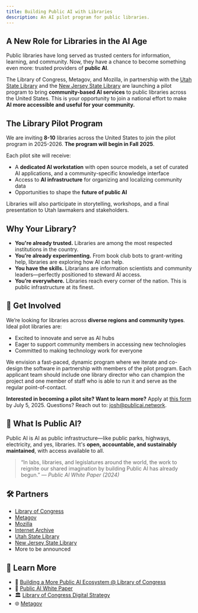 ```yaml
---
title: Building Public AI with Libraries
description: An AI pilot program for public libraries.
---
```


## A New Role for Libraries in the AI Age

Public libraries have long served as trusted centers for information, learning, and community. Now, they have a chance to become something even more: trusted providers of **public AI**.

The Library of Congress, Metagov, and Mozilla, in partnership with the [Utah State Library](https://library.utah.gov/) and the [New Jersey State Library](https://www.njstatelib.org/) are launching a pilot program to bring **community-based AI services** to public libraries across the United States. This is your opportunity to join a national effort to make **AI more accessible and useful for your community.**

## The Library Pilot Program

We are inviting **8-10** libraries across the United States to join the pilot program in 2025-2026. **The program will begin in Fall 2025**.

Each pilot site will receive:
- A **dedicated AI workstation** with open source models, a set of curated AI applications, and a community-specific knowledge interface
- Access to **AI infrastructure** for organizing and localizing community data
- Opportunities to shape the **future of public AI**

Libraries will also participate in storytelling, workshops, and a final presentation to Utah lawmakers and stakeholders.

## Why Your Library?

- **You're already trusted.** Libraries are among the most respected institutions in the country.
- **You’re already experimenting.** From book club bots to grant-writing help, libraries are exploring how AI can help.
- **You have the skills.** Librarians are information scientists and community leaders—perfectly positioned to steward AI access.
- **You’re everywhere.** Libraries reach every corner of the nation. This is public infrastructure at its finest.

## 🚀 Get Involved

We’re looking for libraries across **diverse regions and community types**. Ideal pilot libraries are:
- Excited to innovate and serve as AI hubs
- Eager to support community members in accessing new technologies
- Committed to making technology work for everyone

We envision a fast-paced, dynamic program where we iterate and co-design the software in partnership with members of the pilot program. Each applicant team should include one library director who can champion the project and one member of staff who is able to run it and serve as the regular point-of-contact.

**Interested in becoming a pilot site? Want to learn more?**
Apply at [this form](https://forms.gle/FPJhXAhnZ4pcqwuT9) by July 5, 2025. Questions? Reach out to: [josh@publicai.network](mailto:josh@publicai.network).

## 🧠 What Is Public AI?

Public AI is AI as public infrastructure—like public parks, highways, electricity, and yes, libraries. It's **open, accountable, and sustainably maintained**, with access available to all.

> “In labs, libraries, and legislatures around the world, the work to reignite our shared imagination by building Public AI has already begun.” — *Public AI White Paper (2024)*

## 🛠️ Partners

- [Library of Congress](https://loc.gov)
- [Metagov](https://metagov.org/)
- [Mozilla](https://mozilla.org)
- [Internet Archive](https://archive.org/)
- [Utah State Library](https://library.utah.gov/)
- [New Jersey State Library](https://www.njstatelib.org)
- More to be announced

## 📖 Learn More

- 📣 [Building a More Public AI Ecosystem @ Library of Congress](https://www.aspendigital.org/event/building-a-more-public-ai-ecosystem/)
- 📄 [Public AI White Paper](https://publicai.network/whitepaper)
- 🏛️ [Library of Congress Digital Strategy](https://loc.gov/digital-strategy)
- 🌐 [Metagov](https://metagov.org)

